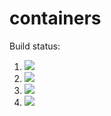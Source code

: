 # containers

Build status:

1. [![](https://github.com/pingff/containers/workflows/tests-fibonacci/badge.svg)](https://github.com/pingff/containers/actions?query=workflow%3Atests-fibonacci)
1. [![](https://github.com/pingff/containers/workflows/tests-range/badge.svg)](https://github.com/pingffi/containers/actions?query=workflow%3Atests-range)
1. [![](https://github.com/pingff/containers/workflows/tests-BST/badge.svg)](https://github.com/pingff/containers/actions?query=workflow%3Atests-BST)
1. [![](https://github.com/pingff/containers/workflows/tests-BinaryTree/badge.svg)](https://github.com/pingff/containers/actions?query=workflow%3Atests-BinaryTree)

